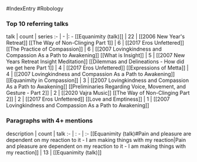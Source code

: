 #IndexEntry #Robology

### Top 10 referring talks
talk | count | series
:- | - |: -
[[Equanimity (talk)]] | 22 | [[2006 New Year's Retreat]]
[[The Way of Non-Clinging Part 1]] | 6 | [[2017 Eros Unfettered]]
[[The Practice of Compassion]] | 6 | [[2007 Lovingkindness and Compassion As a Path to Awakening]]
[[What is Insight]] | 5 | [[2007 New Years Retreat Insight Meditation]]
[[Dilemmas and Delineations - How did we get here Part 1]] | 4 | [[2017 Eros Unfettered]]
[[Expressions of Metta]] | 4 | [[2007 Lovingkindness and Compassion As a Path to Awakening]]
[[Equanimity in Compassion]] | 3 | [[2007 Lovingkindness and Compassion As a Path to Awakening]]
[[Preliminaries Regarding Voice, Movement, and Gesture - Part 2]] | 2 | [[2020 Vajra Music]]
[[The Way of Non-Clinging Part 2]] | 2 | [[2017 Eros Unfettered]]
[[Love and Emptiness]] | 1 | [[2007 Lovingkindness and Compassion As a Path to Awakening]]

### Paragraphs with 4+ mentions
description | count | talk
:- | : - | :-
[[Equanimity (talk)#Pain and pleasure are dependent on my reaction to it - I am making things with my reaction\|Pain and pleasure are dependent on my reaction to it - I am making things with my reaction]] | 13 | [[Equanimity (talk)]]

